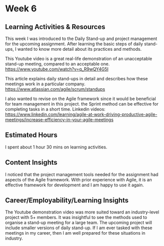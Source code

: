 # Week 6

## Learning Activities & Resources

This week I was introduced to the Daily Stand-up and project management for the upcoming assignment. After learning the basic steps of daily stand-ups, I wanted to know more detail about its practices and methods.

This Youtube video is a great real-life demonstration of an unacceptable stand-up meeting, compared to an acceptable one.
https://www.youtube.com/watch?v=q_R9wQY4G5I 

This article explains daily stand-ups in detail and describes how these meetings work in a particular company.
https://www.atlassian.com/agile/scrum/standups

I also wanted to revise on the Agile framework since it would be beneficial for team management in this project. the Sprint method can be effective for completing tasks in a short time. Linkedin videos: https://www.linkedin.com/learning/agile-at-work-driving-productive-agile-meetings/increase-efficiency-in-your-agile-meetings 

## Estimated Hours

I spent about 1 hour 30 mins on learning activities.

## Content Insights

I noticed that the project management tools needed for the assignment had aspects of the Agile framework. With prior experience with Agile, it is an effective framework for development and I am happy to use it again. 

## Career/Employability/Learning Insights

The Youtube demonstration video was more suited toward an industry-level project with 5+ members. It was insightful to see the methods used to organise a stand-up meeting for a large team. The upcoming project will include smaller versions of daily stand-up. If I am ever tasked with these meetings in my career, then I am well prepared for these situations in industry.


